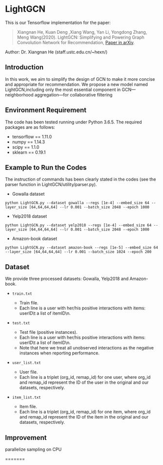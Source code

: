 # LightGCN
This is our Tensorflow implementation for the paper:

>Xiangnan He, Kuan Deng ,Xiang Wang, Yan Li, Yongdong Zhang, Meng Wang(2020). LightGCN: Simplifying and Powering Graph Convolution Network for Recommendation, [Paper in arXiv](https://arxiv.org/abs/2002.02126).

Author: Dr. Xiangnan He (staff.ustc.edu.cn/~hexn/)

## Introduction
In this work, we aim to simplify the design of GCN to make it more concise and appropriate for recommendation. We propose a new model named LightGCN,including only the most essential component in GCN—neighborhood aggregation—for collaborative filtering

## Environment Requirement
The code has been tested running under Python 3.6.5. The required packages are as follows:
* tensorflow == 1.11.0
* numpy == 1.14.3
* scipy == 1.1.0
* sklearn == 0.19.1

## Example to Run the Codes
The instruction of commands has been clearly stated in the codes (see the parser function in LightGCN/utility/parser.py).
* Gowalla dataset
```
python LightGCN.py --dataset gowalla --regs [1e-4] --embed_size 64 --layer_size [64,64,64,64] --lr 0.001 --batch_size 2048 --epoch 1000
```
* Yelp2018 dataset
```
python LightGCN.py --dataset yelp2018 --regs [1e-4] --embed_size 64 --layer_size [64,64,64,64] --lr 0.001 --batch_size 2048 --epoch 1000
```
* Amazon-book dataset
```
python LightGCN.py --dataset amazon-book --regs [1e-5] --embed_size 64 --layer_size [64,64,64,64] --lr 0.001 --batch_size 1024 --epoch 200 
```

## Dataset
We provide three processed datasets: Gowalla, Yelp2018 and Amazon-book.
* `train.txt`
  * Train file.
  * Each line is a user with her/his positive interactions with items: userID\t a list of itemID\n.

* `test.txt`
  * Test file (positive instances).
  * Each line is a user with her/his positive interactions with items: userID\t a list of itemID\n.
  * Note that here we treat all unobserved interactions as the negative instances when reporting performance.
  
* `user_list.txt`
  * User file.
  * Each line is a triplet (org_id, remap_id) for one user, where org_id and remap_id represent the ID of the user in the original and our datasets, respectively.
  
* `item_list.txt`
  * Item file.
  * Each line is a triplet (org_id, remap_id) for one item, where org_id and remap_id represent the ID of the item in the original and our datasets, respectively.

## Improvement
parallelize sampling on CPU

=======



